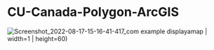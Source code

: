 # CU-Canada-Polygon-ArcGIS

![Screenshot_2022-08-17-15-16-41-417_com example displayamap](https://user-images.githubusercontent.com/62026125/185432635-add02d2e-eb12-4fc5-8d66-669ad95b94fe.jpg) | width=1 | height=60)
